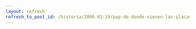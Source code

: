 ```yaml
---
layout: refresh
refresh_to_post_id: /historia/2006-01-19/pap-de-donde-vienen-las-placas-base
---
```

